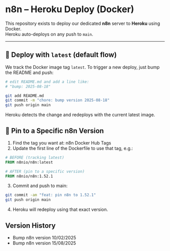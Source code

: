 # n8n – Heroku Deploy (Docker)

This repository exists to deploy our dedicated **n8n** server to **Heroku** using Docker.  
Heroku auto-deploys on any push to `main`.

---

## 🚀 Deploy with `latest` (default flow)

We track the Docker image tag `latest`. To trigger a new deploy, just bump the README and push:

```bash
# edit README.md and add a line like:
# "bump: 2025-08-18"

git add README.md
git commit -m "chore: bump version 2025-08-18"
git push origin main
```
Heroku detects the change and redeploys with the current latest image.

## 📌 Pin to a Specific n8n Version

1. Find the tag you want at: n8n Docker Hub Tags
2. Update the first line of the Dockerfile to use that tag, e.g.:

```dockerfile
# BEFORE (tracking latest)
FROM n8nio/n8n:latest

# AFTER (pin to a specific version)
FROM n8nio/n8n:1.52.1
```
3. Commit and push to main:

```bash
git commit -am "feat: pin n8n to 1.52.1"
git push origin main
```
4. Heroku will redeploy using that exact version.


## Version History

- Bump n8n version 10/02/2025
- Bump n8n version 15/08/2025
